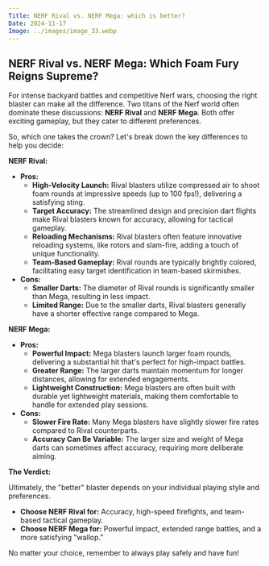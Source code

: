 ```yaml
---
Title: NERF Rival vs. NERF Mega: which is better?
Date: 2024-11-17
Image: ../images/image_33.webp
---
```


## NERF Rival vs. NERF Mega: Which Foam Fury Reigns Supreme?

For intense backyard battles and competitive Nerf wars, choosing the right blaster can make all the difference. Two titans of the Nerf world often dominate these discussions: **NERF Rival** and **NERF Mega**. Both offer exciting gameplay, but they cater to different preferences. 

So, which one takes the crown? Let's break down the key differences to help you decide:

**NERF Rival:**

* **Pros:**
    * **High-Velocity Launch:** Rival blasters utilize compressed air to shoot foam rounds at impressive speeds (up to 100 fps!), delivering a satisfying sting.
    * **Target Accuracy:**  The streamlined design and precision dart flights make Rival blasters known for accuracy, allowing for tactical gameplay.
    * **Reloading Mechanisms:**  Rival blasters often feature innovative reloading systems, like rotors and slam-fire, adding a touch of unique functionality.
    * **Team-Based Gameplay:** Rival rounds are typically brightly colored, facilitating easy target identification in team-based skirmishes.
* **Cons:**
    * **Smaller Darts:**  The diameter of Rival rounds is significantly smaller than Mega, resulting in less impact.
    * **Limited Range:**  Due to the smaller darts, Rival blasters generally have a shorter effective range compared to Mega.

**NERF Mega:**

* **Pros:**
    * **Powerful Impact:** Mega blasters launch larger foam rounds, delivering a substantial hit that's perfect for high-impact battles.
    * **Greater Range:** The larger darts maintain momentum for longer distances, allowing for extended engagements.
    * **Lightweight Construction:**  Mega blasters are often built with durable yet lightweight materials, making them comfortable to handle for extended play sessions.
* **Cons:**
    * **Slower Fire Rate:**  Many Mega blasters have slightly slower fire rates compared to Rival counterparts.
    * **Accuracy Can Be Variable:**  The larger size and weight of Mega darts can sometimes affect accuracy, requiring more deliberate aiming.


**The Verdict:**

Ultimately, the "better" blaster depends on your individual playing style and preferences.

* **Choose NERF Rival for:**  Accuracy, high-speed firefights, and team-based tactical gameplay.
* **Choose NERF Mega for:**  Powerful impact, extended range battles, and a more satisfying "wallop."

No matter your choice, remember to always play safely and have fun!
 

